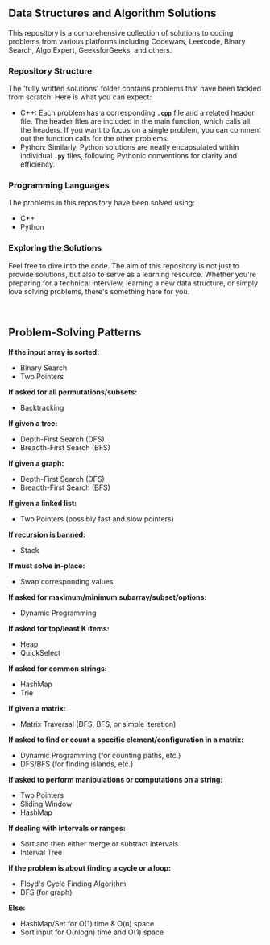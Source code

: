 ## Data Structures and Algorithm Solutions

This repository is a comprehensive collection of solutions to coding problems from various platforms including Codewars, Leetcode, Binary Search, Algo Expert, GeeksforGeeks, and others.

### Repository Structure

The 'fully written solutions' folder contains problems that have been tackled from scratch. Here is what you can expect:

- C++: Each problem has a corresponding **`.cpp`** file and a related header file. The header files are included in the main function, which calls all the headers. If you want to focus on a single problem, you can comment out the function calls for the other problems.
- Python: Similarly, Python solutions are neatly encapsulated within individual **`.py`** files, following Pythonic conventions for clarity and efficiency.

### Programming Languages

The problems in this repository have been solved using:

- C++
- Python

### Exploring the Solutions

Feel free to dive into the code. The aim of this repository is not just to provide solutions, but also to serve as a learning resource. Whether you're preparing for a technical interview, learning a new data structure, or simply love solving problems, there's something here for you.

</br>

## Problem-Solving Patterns

**If the input array is sorted:**
- Binary Search
- Two Pointers

**If asked for all permutations/subsets:**
- Backtracking

**If given a tree:**
- Depth-First Search (DFS)
- Breadth-First Search (BFS)

**If given a graph:**
- Depth-First Search (DFS)
- Breadth-First Search (BFS)

**If given a linked list:**
- Two Pointers (possibly fast and slow pointers)

**If recursion is banned:**
- Stack

**If must solve in-place:**
- Swap corresponding values

**If asked for maximum/minimum subarray/subset/options:**
- Dynamic Programming

**If asked for top/least K items:**
- Heap
- QuickSelect

**If asked for common strings:**
- HashMap
- Trie

**If given a matrix:**
- Matrix Traversal (DFS, BFS, or simple iteration)

**If asked to find or count a specific element/configuration in a matrix:**
- Dynamic Programming (for counting paths, etc.)
- DFS/BFS (for finding islands, etc.)

**If asked to perform manipulations or computations on a string:**
- Two Pointers
- Sliding Window
- HashMap

**If dealing with intervals or ranges:**
- Sort and then either merge or subtract intervals
- Interval Tree

**If the problem is about finding a cycle or a loop:**
- Floyd's Cycle Finding Algorithm
- DFS (for graph)

**Else:**
- HashMap/Set for O(1) time & O(n) space
- Sort input for O(nlogn) time and O(1) space

